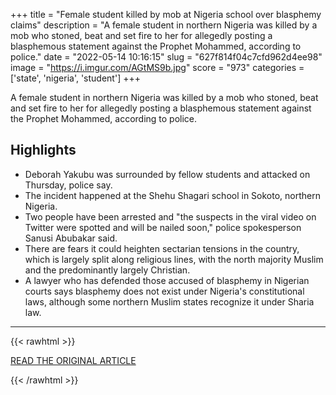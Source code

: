+++
title = "Female student killed by mob at Nigeria school over blasphemy claims"
description = "A female student in northern Nigeria was killed by a mob who stoned, beat and set fire to her for allegedly posting a blasphemous statement against the Prophet Mohammed, according to police."
date = "2022-05-14 10:16:15"
slug = "627f814f04c7cfd962d4ee98"
image = "https://i.imgur.com/AGtMS9b.jpg"
score = "973"
categories = ['state', 'nigeria', 'student']
+++

A female student in northern Nigeria was killed by a mob who stoned, beat and set fire to her for allegedly posting a blasphemous statement against the Prophet Mohammed, according to police.

## Highlights

- Deborah Yakubu was surrounded by fellow students and attacked on Thursday, police say.
- The incident happened at the Shehu Shagari school in Sokoto, northern Nigeria.
- Two people have been arrested and "the suspects in the viral video on Twitter were spotted and will be nailed soon," police spokesperson Sanusi Abubakar said.
- There are fears it could heighten sectarian tensions in the country, which is largely split along religious lines, with the north majority Muslim and the predominantly largely Christian.
- A lawyer who has defended those accused of blasphemy in Nigerian courts says blasphemy does not exist under Nigeria's constitutional laws, although some northern Muslim states recognize it under Sharia law.

---

{{< rawhtml >}}
  <p class="article-category">
    <a target="_blank" href="https://www.cnn.com/2022/05/13/africa/female-student-blasphemy-attack-intl/index.html">READ THE ORIGINAL ARTICLE</a>
  </p>
{{< /rawhtml >}}
